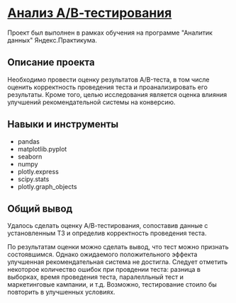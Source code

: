 # [Анализ А/В-тестирования](https://github.com/Ksendem/Portfolio/blob/main/%D0%A4%D0%B8%D0%BD%D0%B0%D0%BB%D1%8C%D0%BD%D1%8B%D0%B9%20%D0%BF%D1%80%D0%BE%D0%B5%D0%BA%D1%82/%D0%90%D0%BD%D0%B0%D0%BB%D0%B8%D0%B7%20%D0%90%D0%92-%D1%82%D0%B5%D1%81%D1%82%D0%B8%D1%80%D0%BE%D0%B2%D0%B0%D0%BD%D0%B8%D1%8F/%D0%9E%D1%86%D0%B5%D0%BD%D0%BA%D0%B0%20%D1%80%D0%B5%D0%B7%D1%83%D0%BB%D1%8C%D1%82%D0%B0%D1%82%D0%BE%D0%B2%20%D0%90%D0%92-%D1%82%D0%B5%D1%81%D1%82%D0%B8%D1%80%D0%BE%D0%B2%D0%B0%D0%BD%D0%B8%D1%8F.ipynb)

Проект был выполнен в рамках обучения на программе "Аналитик данных" Яндекс.Практикума.

## Описание проекта

Необходимо провести оценку результатов A/B-теста, в том числе оценить корректность проведения теста и проанализировать его результаты. Кроме того, целью исследования является оценка влияния улучшений рекомендательной системы на конверсию.

## Навыки и инструменты 
- pandas
- matplotlib.pyplot
- seaborn
- numpy
- plotly.express
- scipy.stats
- plotly.graph_objects

## Общий вывод

Удалось сделать оценку А/В-тестирования, сопоставив данные с установленным ТЗ и определив корректность проведения теста. 

По результатам оценки можно сделать вывод, что тест можно признать состоявшимся. Однако ожидаемого положительного эффекта улучшенная рекомендательная система не достигла. Следует отметить некоторое количество ошибок при провдении теста: разница в выборках, время проведения теста, паралелльный тест и маркетинговые кампании, и т.д. Возможно, тестирование стоило бы повторить в улучшенных условиях. 


